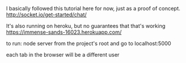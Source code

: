 I basically followed this tutorial here for now, just as a proof of concept. 
http://socket.io/get-started/chat/

It's also running on heroku, but no guarantees that that's working 
https://immense-sands-16023.herokuapp.com/

to run: 
node server from the project's root and go to localhost:5000

each tab in the browser will be a different user
